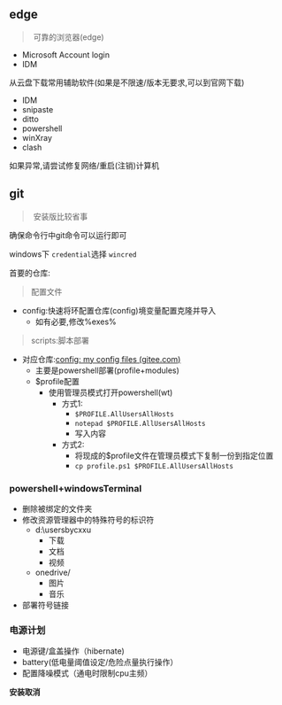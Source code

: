 ## edge

>  可靠的浏览器(edge)

*   Microsoft Account login
*   IDM

从云盘下载常用辅助软件(如果是不限速/版本无要求,可以到官网下载)

*   IDM
*   snipaste
*   ditto
*   powershell
*   winXray
*   clash

如果异常,请尝试修复网络/重启(注销)计算机

## git

>  安装版比较省事

确保命令行中git命令可以运行即可

windows下 `credential`选择 `wincred`

首要的仓库:

> 配置文件

*   config:快速将环配置仓库(config)境变量配置克隆并导入
    *   如有必要,修改%exes%

> scripts:脚本部署

*   对应仓库:[config: my config files (gitee.com)](https://gitee.com/xuchaoxin1375/config)
    *   主要是powershell部署(profile+modules)
    *   $profile配置
        *   使用管理员模式打开powershell(wt)
            *   方式1:
                *   `$PROFILE.AllUsersAllHosts`
                *   `notepad $PROFILE.AllUsersAllHosts`
                *   写入内容
            *   方式2:
                *   将现成的$profile文件在管理员模式下复制一份到指定位置
                *   `cp profile.ps1 $PROFILE.AllUsersAllHosts`

### powershell+windowsTerminal

*   删除被绑定的文件夹
*   修改资源管理器中的特殊符号的标识符
    *   d:\\usersbycxxu
        *   下载
        *   文档
        *   视频
    *   onedrive/
        *   图片
        *   音乐
*   部署符号链接

### 电源计划

*   电源键/盒盖操作（hibernate)
*   battery(低电量阈值设定/危险点量执行操作）
*   配置降噪模式（通电时限制cpu主频）

**安装取消**